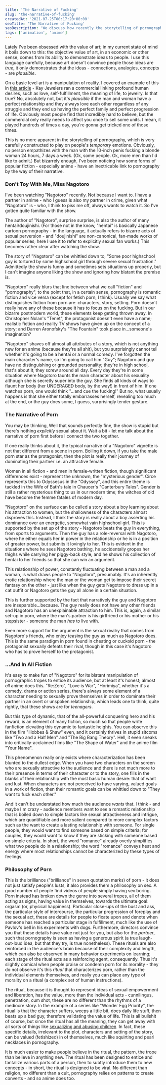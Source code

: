 ```yaml
---
title: 'The Narrative of Fucking'
slug: 'the-narrative-of-fucking'
createdAt: '2021-07-25T00:17:20+00:00'
seoTitle: 'The Narrative of Fucking'
seoDescription: 'We discuss how recently the storytelling of pornography and anime have blended in disturbing ways, through the show Nagotoro.'
tags: ['animation', 'anime']
---
```


Lately I've been obsessed with the value of art; in my current state of mind it boils down to this: the objective value of art, in an economic or other sense, comes from its ability to demonstrate ideas to people. I use this language carefully, because art doesn't convince people those ideas are _true_, it only demonstrates that the ideas - connections, analogies, concepts - are _plausible_.

On a basic level art is a manipulation of reality. I covered an example of this in <a href="https://www.popularthoughts.blog/video-games-are-not-art" target="_blank" rel="noopener noreferrer">this article</a> - Kay Jewelers ran a commercial linking profound human desires, such as love, self-fulfillment, the meaning of life, to jewelry. Is that true? No, absolutely not, but it's _plausible_ if the man and woman have a perfect relationship and they always love each other regardless of any struggle and they end up having the perfect family and perfect progression of life. Obviously most people find that incredibly hard to believe, but the commercial only really needs to affect you once to sell some units. I mean, it played hundreds of times a day, you're gonna get tricked one of those times.

This is no more apparent in the storytelling of pornography, which is very carefully constructed to play on people's _temporary_ emotions. Obviously, no person empathizes with the man with the 10-inch penis fucking a blonde woman 24 hours, 7 days a week. (Ok, some people. Ok, more men than I'd like to admit.) But bizarrely enough, I've been noticing how some forms of popular fiction - especially anime - have an inextricable link to pornography by the way of their narrative.

### Don't Toy With Me, Miss Nagotoro

I've been watching "Nagotoro" recently. Not because I want to. I have a partner in anime - who I guess is also my partner in crime, given what "Nagotoro" is - who, I think to piss me off, always wants to watch it. So I've gotten quite familiar with the show.

The author of "Nagotoro", surprise surprise, is also the author of many hentai/doujinishi. (For those not in the know, "hentai" is basically Japanese cartoon pornography - in the language, it actually refers to bizarre acts of sexual perversion - and "doujinishi" are non-canonical, fan-made works of popular series; here I use it to refer to explicitly sexual fan works.) This becomes rather clear after watching the show.

The story of "Nagotoro" can be whittled down to, "Some poor highschool guy is tortured by some highschool girl through severe sexual frustration." Admittedly the show is funny and sometimes sets situations up properly, but I can't imagine anyone liking the show and ignoring how blatant the premise is.

"Nagotoro" really blurs that line between what we call "fiction" and "pornography", to the point that, in a certain sense, pornography is romantic fiction and vice versa (except for fetish porn, I think). Usually we say what distinguishes fiction from porn are: characters, story, setting. Porn doesn't really have any of these because it has to focus on the fucking. But in our bizarre postmodern world, these elements keep getting thrown away. In Christopher Nolan's "Tenet", the protagonist doesn't even have a name; realistic fiction and reality TV shows have given up on the concept of a story; and Darren Aronofsky's "The Fountain" took place in...someone's imagination?

"Nagotoro" shaves off almost all attributes of a story, which is not anything new for an anime (because they're all shit), but you surprisingly cannot tell whether it's going to be a hentai or a normal comedy. I've forgotten the main character's name, so I'm going to call him "Guy"; Nagotoro and guy have no distinguishing or grounded personality; they're in high school, that's about it; they screw around all day. Every day they're in some situation where Nagotoro taunts the main character about his sexuality although she is secretly super into the guy. She finds all kinds of ways to flaunt her body (her UNDERAGED body, by the way!) in front of him. If one watches porn, one would think "...and cue the fucking!" But no, what usually happens is that she either totally embarrasses herself, revealing too much at the end, or the guy does some, I guess, surprisingly tender gesture.

### The Narrative of Porn

You may be thinking, Well that sounds perfectly fine, the show is stupid but there's nothing _explicitly_ sexual about it. Wait a bit - let me talk about the narrative of porn first before I connect the two together.

If one really thinks about it, the typical narrative of a "Nagotoro" vignette is not that different from a scene in porn. Boiling it down, if you take the male porn star as the protagonist, then the plot is really their journey of dominating their partner i.e. an attractive female.

Women in all fiction - and men in female-written fiction, though significant differences exist - represent the unknown, the "mysterious gender". Circe represents this to Odyssesus in the "Odyssey", and this entire theme is tackled in the Wife of Bath's tale in Chaucer's "Canterbury Tales". Gender is still a rather mysterious thing to us in our modern time; the witches of old have become the femme fatales of modern day.

"Nagotoro" on the surface can be called a story about a boy learning about his attraction to women, but the shallowness of the characters almost disproves this. Instead, I think the story is really about a boy asserting his dominance over an energetic, somewhat vain highschool girl. This is supported by the set up of the story - Nagotoro beats the guy in everything, from sports to arguments. Then the guy has a role-reversal with Nagotoro, where he either equals her in power in the relationship or he is in a position of greater power, but submits it lovingly to her. This is evident in the situations where he sees Nagotoro bathing, he accidentally gropes her thighs while carrying her piggy-back style, and he shows his collection of hentai to her friends so that she can win an argument.

This relationship of power, constantly fluctuating between a man and a woman, is what draws people to "Nagotoro", presumably. It's an inherently erotic relationship where the man or the woman get to impose their secret fantasy on the other - just like when the guy gets Nagotoro to dress up in a cat outfit or Nagotoro gets the guy all alone in a certain situation.

This is further supported by the fact that narratively the guy and Nagotoro are inseparable...because. The guy really does not have any other friends and Nagotoro has an unexplainable attraction to him. This is, again, a similar set-up in porn, where the man's partner is his girlfriend or his mother or his stepsister - someone the man _has_ to live with.

Even more support for the argument is the sexual rivalry that comes from Nagotoro's friends, who enjoy teasing the guy as much as Nagotoro does. This is the same paradigm in porn found in cheating or cuckold porn - the protagonist sexually defeats their rival, though in this case it's Nagotoro who has to prove herself to the protagonist.

### ...And In All Fiction

It's easy to make fun of "Nagotoro" for its blatant manipulation of pornographic tropes to entice its audience, but at least it's honest; almost _all_ anime does this. "Re:Zero", "Love is War", "Horimiya", whether it's a comedy, drama or action series, there's always some element of a character needing to sexually prove themselves in order to dominate their partner in an overt or unspoken relationship, which leads one to think, quite rightly, that these shows are for _teenagers_.

But this type of dynamic, that of the all-powerful conquering hero and his reward, is an element of many fiction, so much so that people write fanfiction elevating this dynamic to fantastic heights. You can observe this in the film "Hobbes & Shaw" even, and it certainly thrives in stupid sitcoms like "Two and a Half Men" and "The Big Bang Theory". Hell, it even sneaks into critically-acclaimed films like "The Shape of Water" and the anime film "Your Name".

This phenomenon really only exists where characterization has been blunted to the dullest edge. When you have two characters on the screen who are sexually attractive to the audience and there is not much more to their presence in terms of their character or to the story, one fills in the blanks of their relationship with the most basic human desire: that of want and lust. When characters are not perceived to have varying, valued goals in a work of fiction, then their romantic goals can be whittled down to "They want to fuck each other."

And it can't be understated how much the audience _wants_ that. I think - and maybe I'm crazy - audience members want to see a romantic relationship that is boiled down to simple factors like sexual attractiveness and intrigue, which are quantifiable and more salient compared to more complex factors such as the want to create a lasting relationship with someone. For single people, they would want to find someone based on simple criteria; for couples, they would want to know if they are sticking with someone based on simple criteria. In short, the word "romance" already overly simplifies what two people do in a relationship; the word "romance" conveys heat and energy where most relationships cannot be characterized by these types of feelings.

### Philosophy of Porn

This is the brilliance ("brilliance" in seven quotation marks) of porn - it does not just satisfy people's lusts, it also provides them a philosophy on sex. A good number of people find videos of people simply having sex boring. Porn instead has broken down the genre into several tropes, all of them acting as signs, having value in themselves, towards the ultimate goal: orgasm (or, physical happiness). Particular close-ups of the bust and ass, the particular style of intercourse, the particular progression of foreplay and the sexual act, these are details for people to fixate upon and denote when someone has reached a particular stage in fulfillment, much like the use of Pavlov's bell in his experiments with dogs. Furthermore, directors convince you that these details have value not just for you, but also for the _partner_, such that pornography is seen as having a generous spirit (a true laugh-out-loud idea, but that they try, is true nonetheless). These rituals are also reinforced in the audience's brain because of their complexity and length, which can also be observed in many behavior experiments on learning; each stage of the ritual acts as a reinforcing agent, consequently. Thus it's slightly comical when people praise or condemn porn for its morality - they do not observe it's this _ritual_ that characterizes porn, rather than the individual elements themselves, and really you can place any type of morality on a ritual (a complex set of human instructions).

The ritual, because it is thought to represent ideas of sexual empowerment and liberation, has the value, more than the individual acts - cunnilingus, penetration, cum shot, these are no different than the rhythms of a mediocre story. In the example of a series like "Wonder Egg Priority", the ritual is that the character suffers, weeps a little bit, does daily life stuff, then beats up a bad guy, therefore validating the value of life. This is all bullshit of course, but since the ritual has all the meaning, they can get away with all sorts of things like <a href="https://popularthoughts.blog/wonder-egg-priority-is-the-most-offensive-anime" target="_blank" rel="noopener noreferrer">sexualizing and abusing children</a>. In fact, these specific details, irrelevant to the plot, characters and setting of the story, can be valued (fetishized) in of themselves, much like squirting and pearl necklaces in pornography.

It is much easier to make people believe in the ritual, the pattern, the trope than believe in anything new. The ritual has been designed to entice and tantalize various parts of a person, then to subtly introduce them to new concepts - in short, the ritual is designed to be viral. No different than religion, no different than a cult, pornography relies on patterns to create converts - and so anime does too.
